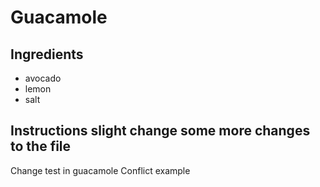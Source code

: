 # Guacamole
## Ingredients
* avocado
* lemon
* salt
## Instructions slight change some more changes to the file
Change test in guacamole
Conflict example
